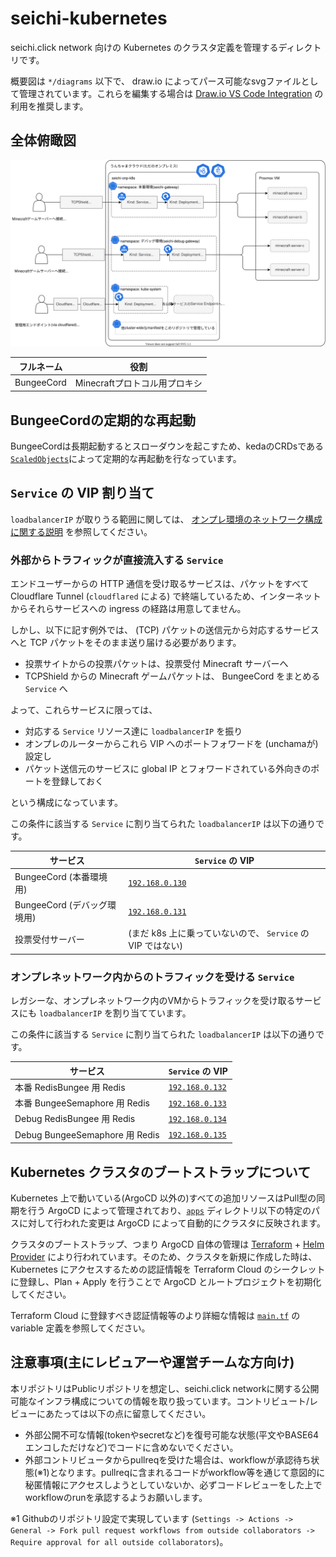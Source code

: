 # seichi-kubernetes

seichi.click network 向けの Kubernetes のクラスタ定義を管理するディレクトリです。

概要図は `*/diagrams` 以下で、 draw.io によってパース可能なsvgファイルとして管理されています。これらを編集する場合は [Draw.io VS Code Integration](https://github.com/hediet/vscode-drawio) の利用を推奨します。

## 全体俯瞰図

![概要図](./diagrams/seichi-network-infrastructure.drawio.svg)

| フルネーム  | 役割                                                                           | 
| ----------- | ------------------------------------------------------------------------------ | 
|  BungeeCord | Minecraftプロトコル用プロキシ                                                  | 

## BungeeCordの定期的な再起動

BungeeCordは長期起動するとスローダウンを起こすため、kedaのCRDsである[`ScaledObjects`](./app-templates/minecraft-gateway-bungeecord/scaledobject.yaml)によって定期的な再起動を行なっています。

## `Service` の VIP 割り当て

`loadbalancerIP` が取りうる範囲に関しては、 [オンプレ環境のネットワーク構成に関する説明](https://github.com/GiganticMinecraft/seichi_infra/tree/83e996ec845ea2cd73d9cea391cd02a03435dbd8/seichi-onp-k8s/cluster-boot-up#%E3%83%8D%E3%83%83%E3%83%88%E3%83%AF%E3%83%BC%E3%82%AF) を参照してください。

### 外部からトラフィックが直接流入する `Service`

エンドユーザーからの HTTP 通信を受け取るサービスは、パケットをすべて Cloudflare Tunnel (`cloudflared` による) で終端しているため、インターネットからそれらサービスへの ingress の経路は用意してません。

しかし、以下に記す例外では、 (TCP) パケットの送信元から対応するサービスへと
TCP パケットをそのまま送り届ける必要があります。

 - 投票サイトからの投票パケットは、投票受付 Minecraft サーバーへ
 - TCPShield からの Minecraft ゲームパケットは、 BungeeCord をまとめる `Service` へ

よって、これらサービスに限っては、

 - 対応する `Service` リソース達に `loadbalancerIP` を振り
 - オンプレのルーターからこれら VIP へのポートフォワードを (unchamaが) 設定し
 - パケット送信元のサービスに global IP とフォワードされている外向きのポートを登録しておく
 
という構成になっています。

この条件に該当する `Service` に割り当てられた `loadbalancerIP` は以下の通りです。

| サービス                     | `Service` の VIP                                            | 
| ---------------------------- | ----------------------------------------------------------- | 
|  BungeeCord (本番環境用)     | [`192.168.0.130`](https://github.com/GiganticMinecraft/seichi_infra/blob/83e996ec845ea2cd73d9cea391cd02a03435dbd8/seichi-onp-k8s/manifests/seichi-kubernetes/apps/seichi-gateway/bungeecord/service-bungeecord-loadbalancer.yaml#L8) | 
|  BungeeCord (デバッグ環境用) | [`192.168.0.131`](https://github.com/GiganticMinecraft/seichi_infra/blob/83e996ec845ea2cd73d9cea391cd02a03435dbd8/seichi-onp-k8s/manifests/seichi-kubernetes/apps/seichi-debug-gateway/bungeecord/service-bungeecord-loadbalancer.yaml#L8) | 
|  投票受付サーバー            | (まだ k8s 上に乗っていないので、 `Service` の VIP ではない) |

### オンプレネットワーク内からのトラフィックを受ける `Service`

レガシーな、オンプレネットワーク内のVMからトラフィックを受け取るサービスにも `loadbalancerIP` を割り当てています。

この条件に該当する `Service` に割り当てられた `loadbalancerIP` は以下の通りです。

| サービス                       | `Service` の VIP                                            | 
| ------------------------------ | ----------------------------------------------------------- | 
| 本番 RedisBungee 用 Redis      | [`192.168.0.132`](https://github.com/GiganticMinecraft/seichi_infra/blob/fc00e4f9b755798ed2fcd80c76b68dac49c3dc16/seichi-onp-k8s/manifests/seichi-kubernetes/apps/seichi-minecraft/redisbungee-redis.yaml#L24) |
| 本番 BungeeSemaphore 用 Redis  | [`192.168.0.133`](https://github.com/GiganticMinecraft/seichi_infra/blob/fc00e4f9b755798ed2fcd80c76b68dac49c3dc16/seichi-onp-k8s/manifests/seichi-kubernetes/apps/seichi-minecraft/bungeesemaphore-redis.yaml#L24) |
| Debug RedisBungee 用 Redis     | [`192.168.0.134`](https://github.com/GiganticMinecraft/seichi_infra/blob/fc00e4f9b755798ed2fcd80c76b68dac49c3dc16/seichi-onp-k8s/manifests/seichi-kubernetes/apps/seichi-debug-minecraft/redisbungee-redis.yaml#L24) |
| Debug BungeeSemaphore 用 Redis | [`192.168.0.135`](https://github.com/GiganticMinecraft/seichi_infra/blob/fc00e4f9b755798ed2fcd80c76b68dac49c3dc16/seichi-onp-k8s/manifests/seichi-kubernetes/apps/seichi-debug-minecraft/bungeesemaphore-redis.yaml#L24) |


## Kubernetes クラスタのブートストラップについて

Kubernetes 上で動いている(ArgoCD 以外の)すべての追加リソースはPull型の同期を行う ArgoCD によって管理されており、[`apps`](./apps/) ディレクトリ以下の特定のパスに対して行われた変更は ArgoCD によって自動的にクラスタに反映されます。

クラスタのブートストラップ、つまり ArgoCD 自体の管理は [Terraform](../../../terraform/) + [Helm Provider](https://registry.terraform.io/providers/hashicorp/helm/latest/docs) により行われています。そのため、クラスタを新規に作成した時は、Kubernetes にアクセスするための認証情報を Terraform Cloud のシークレットに登録し、Plan + Apply を行うことで ArgoCD とルートプロジェクトを初期化してください。

Terraform Cloud に登録すべき認証情報等のより詳細な情報は [`main.tf`](../../../terraform/main.tf) の variable 定義を参照してください。

## 注意事項(主にレビュアーや運営チームな方向け)
本リポジトリはPublicリポジトリを想定し、seichi.click networkに関する公開可能なインフラ構成についての情報を取り扱っています。コントリビュート/レビューにあたっては以下の点に留意してください。

  - 外部公開不可な情報(tokenやsecretなど)を復号可能な状態(平文やBASE64エンコしただけなど)でコードに含めないでください。
  - 外部コントリビュータからpullreqを受けた場合は、workflowが承認待ち状態(※1)となります。pullreqに含まれるコードがworkflow等を通じて意図的に秘匿情報にアクセスしようとしていないか、必ずコードレビューをした上でworkflowのrunを承認するようお願いします。

※1 Githubのリポジトリ設定で実現しています (`Settings -> Actions -> General -> Fork pull request workflows from outside collaborators -> Require approval for all outside collaborators`)。
